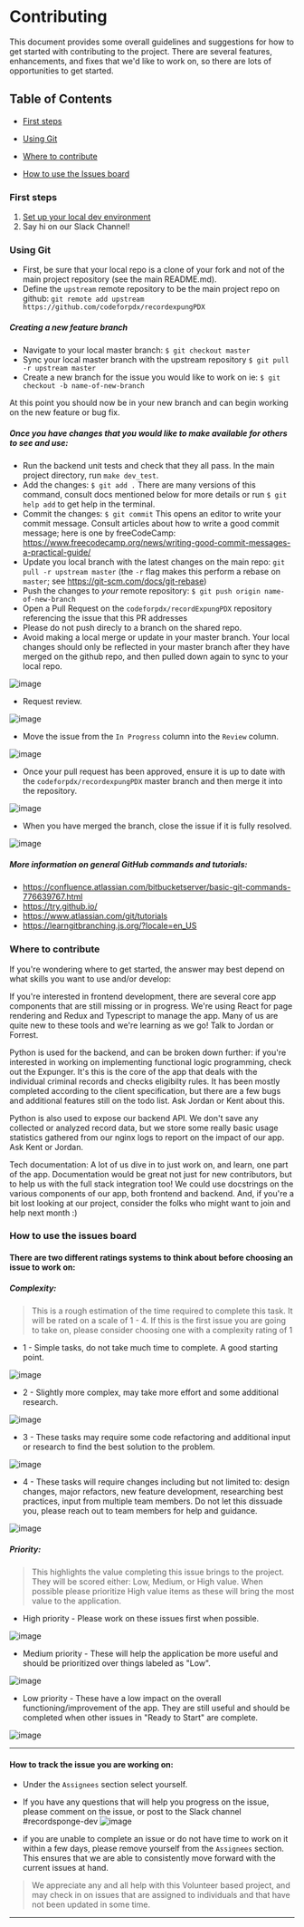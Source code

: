 # Contributing

This document provides some overall guidelines and suggestions for how to get started with contributing to the project. There are several features, enhancements, and fixes that we'd like to work on, so there are lots of opportunities to get started.

## Table of Contents
- [First steps](#first-steps)

- [Using Git](#using-git)

- [Where to contribute](#where-to-contribute)

- [How to use the Issues board](#how-to-use-the-issues-board)

### First steps

1. [Set up your local dev environment](README.md#installation)
2. Say hi on our Slack Channel!

### Using Git

* First, be sure that your local repo is a clone of your fork and not of the main project repository (see the main README.md).
* Define the `upstream` remote repository to be the main project repo on github:
`git remote add upstream https://github.com/codeforpdx/recordexpungPDX`

##### Creating a new feature branch

* Navigate to your local master branch: `$ git checkout master`
* Sync your local master branch with the upstream repository `$ git pull -r upstream master`
* Create a new branch for the issue you would like to work on ie: `$ git checkout -b name-of-new-branch`

At this point you should now be in your new branch and can begin working on the new feature or bug fix.

##### Once you have changes that you would like to make available for others to see and use:
* Run the backend unit tests and check that they all pass. In the main project directory, run `make dev_test`.
* Add the changes: `$ git add .` There are many versions of this command, consult docs mentioned below for more details or run `$ git help add` to get help in the terminal.
* Commit the changes: `$ git commit` This opens an editor to write your commit message. Consult articles about how to write a  good commit message; here is one by freeCodeCamp: https://www.freecodecamp.org/news/writing-good-commit-messages-a-practical-guide/
* Update you local branch with the latest changes on the main repo: `git pull -r upstream master` (the `-r` flag makes this perform a rebase on `master`; see https://git-scm.com/docs/git-rebase)
* Push the changes to *your* remote repository: `$ git push origin name-of-new-branch`
* Open a Pull Request on the `codeforpdx/recordExpungPDX` repository referencing the issue that this PR addresses
* Please do not push direcly to a branch on the shared repo.
* Avoid making a local merge or update in your master branch. Your local changes should only be reflected in your master branch after they have merged on the github repo, and then pulled down again to sync to your local repo.

![image](https://user-images.githubusercontent.com/42503418/72772548-09f10380-3bb9-11ea-9564-ec40669f39fe.png)

* Request review.


![image](https://user-images.githubusercontent.com/42503418/72772596-2f7e0d00-3bb9-11ea-863c-9cb81f449a70.png)

* Move the issue from the `In Progress` column into the `Review` column.


![image](https://user-images.githubusercontent.com/42503418/72772499-ec239e80-3bb8-11ea-8ea6-a7ac5fdd65e6.png)

* Once your pull request has been approved, ensure it is up to date with the `codeforpdx/recordexpungPDX` master branch and then merge it into the repository.


![image](https://user-images.githubusercontent.com/42503418/72772654-589e9d80-3bb9-11ea-9ef8-cadd69c836cc.png)

* When you have merged the branch, close the issue if it is fully resolved.


![image](https://user-images.githubusercontent.com/42503418/72772728-8d125980-3bb9-11ea-8364-37f076f36fc8.png)


##### More information on general GitHub commands and tutorials:
* https://confluence.atlassian.com/bitbucketserver/basic-git-commands-776639767.html
* https://try.github.io/
* https://www.atlassian.com/git/tutorials
* https://learngitbranching.js.org/?locale=en_US


### Where to contribute

If you're wondering where to get started, the answer may best depend on what skills you want to use and/or develop:

If you're interested in frontend development, there are several core app components that are still missing or in progress. We're using React for page rendering and Redux and Typescript to manage the app. Many of us are quite new to these tools and we're learning as we go! Talk to Jordan or Forrest.

Python is used for the backend, and can be broken down further: if you're interested in working on implementing functional logic programming, check out the Expunger. It's this is the core of the app that deals with the individual criminal records and checks eligibilty rules. It has been mostly completed according to the client specification, but there are a few bugs and additional features still on the todo list. Ask Jordan or Kent about this.

Python is also used to expose our backend API. We don't save any collected or analyzed record data, but we store some really basic usage statistics gathered from our nginx logs to report on the impact of our app. Ask Kent or Jordan.

Tech documentation: A lot of us dive in to just work on, and learn, one part of the app. Documentation would be great not just for new contributors, but to help us with the full stack integration too! We could use docstrings on the various components of our app, both frontend and backend. And, if you're a bit lost looking at our project, consider the folks who might want to join and help next month :)

### How to use the issues board

#### There are two different ratings systems to think about before choosing an issue to work on:

##### Complexity:
> This is a rough estimation of the time required to complete this task. It will be rated on a scale of 1 - 4. If this is the first issue you are going to take on, please consider choosing one with a complexity rating of 1

* 1 - Simple tasks, do not take much time to complete. A good starting point.


![image](https://user-images.githubusercontent.com/42503418/72772081-e5e0f280-3bb7-11ea-8d29-a343cf8827e3.png)

* 2 - Slightly more complex, may take more effort and some additional research.


![image](https://user-images.githubusercontent.com/42503418/72772124-0741de80-3bb8-11ea-8762-5c7a2ea3e6c6.png)

* 3 - These tasks may require some code refactoring and additional input or research to find the best solution to the problem.


![image](https://user-images.githubusercontent.com/42503418/72772162-16289100-3bb8-11ea-9fc7-68e565c079c7.png)

* 4 - These tasks will require changes including but not limited to: design changes, major refactors, new feature development, researching best practices, input from multiple team members. Do not let this dissuade you, please reach out to team members for help and guidance.


![image](https://user-images.githubusercontent.com/42503418/72772200-25a7da00-3bb8-11ea-9ea4-288df82f49fb.png)


##### Priority:
> This highlights the value completing this issue brings to the project. They will be scored either: Low, Medium, or High value. When possible please prioritize High value items as these will bring the most value to the application.

* High priority - Please work on these issues first when possible.


![image](https://user-images.githubusercontent.com/42503418/72771933-58050780-3bb7-11ea-83b7-72b029b1d46d.png)

* Medium priority - These will help the application be more useful and should be prioritized over things labeled as "Low".


![image](https://user-images.githubusercontent.com/42503418/72771980-7c60e400-3bb7-11ea-8b8b-c877f223f940.png)

* Low priority - These have a low impact on the overall functioning/improvement of the app. They are still useful and should be completed when other issues in "Ready to Start" are complete.


![image](https://user-images.githubusercontent.com/42503418/72772027-add9af80-3bb7-11ea-8c1c-a99676a8fef0.png)


---------
#### How to track the issue you are working on:

* Under the `Assignees` section select yourself.

* If you have any questions that will help you progress on the issue, please comment on the issue, or post to the Slack channel #recordsponge-dev
![image](https://user-images.githubusercontent.com/42503418/72772304-630c6780-3bb8-11ea-88d8-cde32f5488d8.png)

* if you are unable to complete an issue or do not have time to work on it within a few days, please remove yourself from the `Assignees` section. This ensures that we are able to consistently move forward with the current issues at hand. 

> We appreciate any and all help with this Volunteer based project, and may check in on issues that are assigned to individuals and that have not been updated in some time.

---
